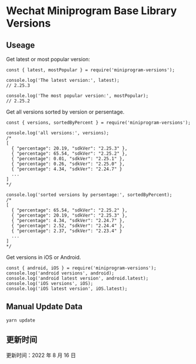
# Wechat Miniprogram Base Library Versions

## Useage

Get latest or most popular version:

```;
const { latest, mostPopular } = require('miniprogram-versions');

console.log('The latest version:', latest);
// 2.25.3

console.log('The most popular version:', mostPopular);
// 2.25.2

```

Get all versions sorted by version or persentage.

```
const { versions, sortedByPercent } = require('miniprogram-versions');

console.log('all versions:', versions);
/*
[
  { "percentage": 20.19, "sdkVer": "2.25.3" },
  { "percentage": 65.54, "sdkVer": "2.25.2" },
  { "percentage": 0.01, "sdkVer": "2.25.1" },
  { "percentage": 0.26, "sdkVer": "2.25.0" },
  { "percentage": 4.34, "sdkVer": "2.24.7" }
  ...
]
*/

console.log('sorted versions by persentage:', sortedByPercent);
/*
[
  { "percentage": 65.54, "sdkVer": "2.25.2" },
  { "percentage": 20.19, "sdkVer": "2.25.3" },
  { "percentage": 4.34, "sdkVer": "2.24.7" },
  { "percentage": 2.52, "sdkVer": "2.24.4" },
  { "percentage": 2.37, "sdkVer": "2.23.4" }
  ...
]
*/
```

Get versions in iOS or Android.

```
const { android, iOS } = require('miniprogram-versions');
console.log('android versions', android);
console.log('android latest version', android.latest);
console.log('iOS versions', iOS);
console.log('iOS latest version', iOS.latest);
```

## Manual Update Data

```
yarn update
```

## 更新时间

更新时间：2022 年 8 月 16 日
